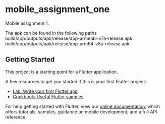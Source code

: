 # mobile_assignment_one

Mobile assignment 1.

The apk can be found in the following paths
build/app/outputs/apk/release/app-armeabi-v7a-release.apk
build/app/outputs/apk/release/app-arm64-v8a-release.apk 

## Getting Started

This project is a starting point for a Flutter application.

A few resources to get you started if this is your first Flutter project:

- [Lab: Write your first Flutter app](https://flutter.dev/docs/get-started/codelab)
- [Cookbook: Useful Flutter samples](https://flutter.dev/docs/cookbook)

For help getting started with Flutter, view our
[online documentation](https://flutter.dev/docs), which offers tutorials,
samples, guidance on mobile development, and a full API reference.
